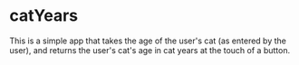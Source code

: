 # catYears

This is a simple app that takes the age of the user's cat (as entered by the user), and returns the user's cat's age in
cat years at the touch of a button.
